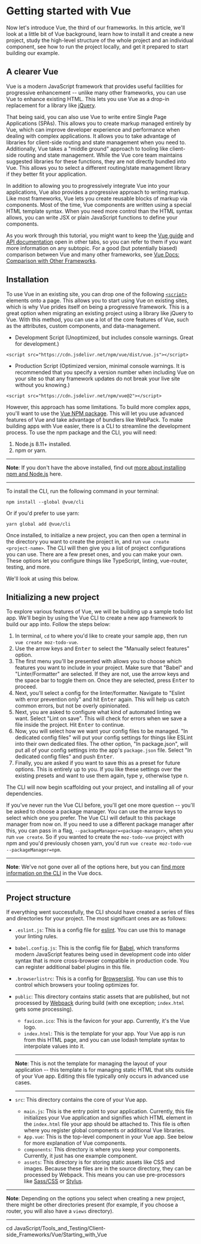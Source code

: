# Getting started with Vue

Now let's introduce Vue, the third of our frameworks. In this article, we'll look at a little bit of Vue background, learn how to install it and create a new project, study the high-level structure of the whole project and an individual component, see how to run the project locally, and get it prepared to start building our example.

## A clearer Vue

Vue is a modern JavaScript framework that provides useful facilities for progressive enhancement -- unlike many other frameworks, you can use Vue to enhance existing HTML. This lets you use Vue as a drop-in replacement for a library like [jQuery](https://developer.mozilla.org/en-US/docs/Glossary/jQuery).

That being said, you can also use Vue to write entire Single Page Applications (SPAs). This allows you to create markup managed entirely by Vue, which can improve developer experience and performance when dealing with complex applications. It allows you to take advantage of libraries for client-side routing and state management when you need to. Additionally, Vue takes a "middle ground" approach to tooling like client-side routing and state management. While the Vue core team maintains suggested libraries for these functions, they are not directly bundled into Vue. This allows you to select a different routing/state management library if they better fit your application.

In addition to allowing you to progressively integrate Vue into your applications, Vue also provides a progressive approach to writing markup. Like most frameworks, Vue lets you create reusable blocks of markup via components. Most of the time, Vue components are written using a special HTML template syntax. When you need more control than the HTML syntax allows, you can write JSX or plain JavaScript functions to define your components.

As you work through this tutorial, you might want to keep the [Vue guide](https://vuejs.org/v2/guide/) and [API documentation](https://vuejs.org/v2/api/) open in other tabs, so you can refer to them if you want more information on any subtopic. For a good (but potentially biased) comparison between Vue and many other frameworks, see [Vue Docs: Comparison with Other Frameworks](https://vuejs.org/v2/guide/comparison.html).

## Installation

To use Vue in an existing site, you can drop one of the following [`<script>`](https://developer.mozilla.org/en-US/docs/Web/HTML/Element/script) elements onto a page. This allows you to start using Vue on existing sites, which is why Vue prides itself on being a progressive framework. This is a great option when migrating an existing project using a library like jQuery to Vue. With this method, you can use a lot of the core features of Vue, such as the attributes, custom components, and data-management.

* Development Script (Unoptimized, but includes console warnings. Great for development.)

```
<script src="https://cdn.jsdelivr.net/npm/vue/dist/vue.js"></script>
```

* Production Script (Optimized version, minimal console warnings. It is recommended that you specify a version number when including Vue on your site so that any framework updates do not break your live site without you knowing.)

```
<script src="https://cdn.jsdelivr.net/npm/vue@2"></script>
```

However, this approach has some limitations. To build more complex apps, you'll want to use the [Vue NPM package](https://www.npmjs.com/package/vue). This will let you use advanced features of Vue and take advantage of bundlers like WebPack. To make building apps with Vue easier, there is a CLI to streamline the development process. To use the npm package and the CLI, you will need:

1. Node.js 8.11+ installed.
2. npm or yarn.

<hr>

**Note**: If you don't have the above installed, find out [more about installing npm and Node.js](https://github.com/AndrewSRea/My_Learning_Port/tree/main/JavaScript/Tools_and_Testing/Client-side_Web_Dev_Tools/Command_Line#adding-powerups) here.

<hr>

To install the CLI, run the following command in your terminal:
```
npm install --global @vue/cli
```
Or if you'd prefer to use yarn:
```
yarn global add @vue/cli
```
Once installed, to initialize a new project, you can then open a terminal in the directory you want to create the project in, and run `vue create <project-name>`. The CLI will then give you a list of project configurations you can use. There are a few preset ones, and you can make your own. These options let you configure things like TypeScript, linting, vue-router, testing, and more.

We'll look at using this below.

## Initializing a new project

To explore various features of Vue, we will be building up a sample todo list app. We'll begin by using the Vue CLI to create a new app framework to build our app into. Follow the steps below:

1. In terminal, `cd` to where you'd like to create your sample app, then run `vue create moz-todo-vue`.
2. Use the arrow keys and <kbd>Enter</kbd> to select the "Manually select features" option.
3. The first menu you'll be presented with allows you to choose which features you want to include in your project. Make sure that "Babel" and "Linter/Formatter" are selected. If they are not, use the arrow keys and the space bar to toggle them on. Once they are selected, press <kbd>Enter</kbd> to proceed.
4. Next, you'll select a config for the linter/formatter. Navigate to "Eslint with error prevention only" and hit <kbd>Enter</kbd> again. This will help us catch common errors, but not be overly opinionated.
5. Next, you are asked to configure what kind of automated linting we want. Select "Lint on save". This will check for errors when we save a file inside the project. Hit <kbd>Enter</kbd> to continue.
6. Now, you will select how we want your config files to be managed. "In dedicated config files" will put your config settings for things like ESLint into their own dedicated files. The other option, "In package.json", will put all of your config settings into the app's `package.json` file. Select "In dedicated config files" and push <kbd>Enter</kbd>.
7. Finally, you are asked if you want to save this as a preset for future options. This is entirely up to you. If you like these settings over the existing presets and want to use them again, type <kbd>y</kbd>, otherwise type <kbd>n</kbd>.

The CLI will now begin scaffolding out your project, and installing all of your dependencies.

If you've never run the Vue CLI before, you'll get one more question -- you'll be asked to choose a package manager. You can use the arrow keys to select which one you prefer. The Vue CLI will default to this package manager from now on. If you need to use a different package manager after this, you can pass in a flag, `--packageManager=<package-manager>`, when you run `vue create`. So if you wanted to create the `moz-todo-vue` project with npm and you'd previously chosen yarn, you'd run `vue create moz-todo-vue --packageManager=npm`.

<hr>

**Note**: We've not gone over all of the options here, but you can [find more information on the CLI](https://cli.vuejs.org/) in the Vue docs.

<hr>

## Project structure

If everything went successfully, the CLI should have created a series of files and directories for your project. The most significant ones are as follows:

* `.eslint.js`: This is a config file for [eslint](https://eslint.org/). You can use this to manage your linting rules.
* `babel.config.js`: This is the config file for [Babel](https://babeljs.io/), which transforms modern JavaScript features being used in development code into older syntax that is more cross-browser compatible in production code. You can register additional babel plugins in this file.
* `.browserlistrc`: This is a config for [Browserslist](https://github.com/browserslist/browserslist). You can use this to control which browsers your tooling optimizes for.
* `public`: This directory contains static assets that are published, but not processed by [Webpack](https://webpack.js.org/) during build (with one exception; `index.html` gets some processing).
    - `favicon.ico`: This is the favicon for your app. Currently, it's the Vue logo.
    - `index.html`: This is the template for your app. Your Vue app is run from this HTML page, and you can use lodash template syntax to interpolate values into it.

    <hr>

    **Note**: This is not the template for managing the layout of your application -- this template is for managing static HTML that sits outside of your Vue app. Editing this file typically only occurs in advanced use cases.

    <hr>

* `src`: This directory contains the core of your Vue app.
    - `main.js`: This is the entry point to your application. Currently, this file initializes your Vue application and signifies which HTML element in the `index.html` file your app should be attached to. This file is often where you register global components or additional Vue libraries.
    - `App.vue`: This is the top-level component in your Vue app. See below for more explanation of Vue components.
    - `components`: This directory is where you keep your components. Currently, it just has one example component.
    - `assets`: This directory is for storing static assets like CSS and images. Because these files are in the source directory, they can be processed by Webpack. This means you can use pre-processors like [Sass/CSS](https://sass-lang.com/) or [Stylus](https://stylus-lang.com/).

<hr>

**Note**: Depending on the options you select when creating a new project, there might be other directories present (for example, if you choose a router, you will also have a `views` directory).

<hr>








cd JavaScript/Tools_and_Testing/Client-side_Frameworks/Vue/Starting_with_Vue